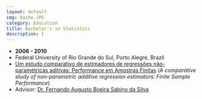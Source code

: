 ```yaml
---
layout: default
img: bache.JPG
category: Education
title: Bachelor's in Statistics
description: |
---
```


* __2006 - 2010__
* Federal University of Rio Grande do Sul, Porto Alegre, Brazil
* [Um estudo comparativo de estimadores de regressões não-paramétricas aditivas: Performance em Amostras Finitas](https://lume.ufrgs.br/bitstream/handle/10183/24871/000749685.pdf?sequence=1&isAllowed=y) (*A comparative study of non-parametric additive regression estimators: Finite Sample Performance*)
* Advisor: [Dr. Fernando Augusto Boeira Sabino da Silva](https://www.linkedin.com/in/fernando-b-sabino-da-silva-ph-d-73b05ab1/)


